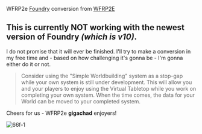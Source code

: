 WFRP2e [Foundry](https://foundryvtt.com/) conversion from [WFRP2E](http://khorne.ru/2nd/wfrp_web/Core.pdf) 

## This is currently NOT working with the newest version of Foundry *(which is v10)*.

I do not promise that it will ever be finished. I'll try to make a conversion in my free time and - based on how challenging it's gonna be - I'm gonna either do it or not.

> Consider using the "Simple Worldbuilding" system as a stop-gap while your own system is still under development. This will allow you and your players to enjoy using the Virtual Tabletop while you work on completing your own system. When the time comes, the data for your World can be moved to your completed system.

Cheers for us - WFRP2e **gigachad** enjoyers! 

![66f-1](https://user-images.githubusercontent.com/28755235/204162433-0898ecf0-9435-426f-85d2-00245c212eab.jpg)
